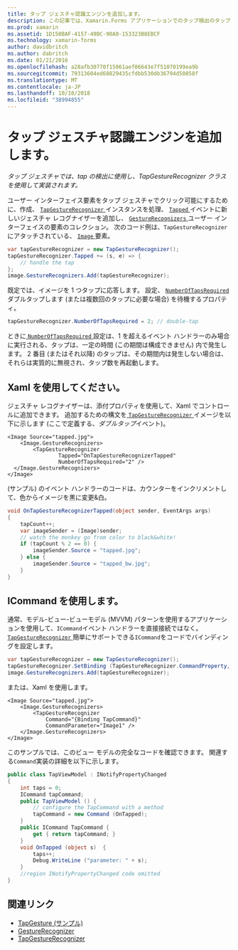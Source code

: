 ```yaml
---
title: タップ ジェスチャ認識エンジンを追加します。
description: この記事では、Xamarin.Forms アプリケーションでのタップ検出のタップ ジェスチャを使用する方法について説明します。 Tap の検出は、TapGestureRecognizer クラスで実装されます。
ms.prod: xamarin
ms.assetid: 1D150BAF-4157-49BC-90A0-153323B8EBCF
ms.technology: xamarin-forms
author: davidbritch
ms.author: dabritch
ms.date: 01/21/2016
ms.openlocfilehash: a28afb30770f15861aef06643e7f51070199ea9b
ms.sourcegitcommit: 79313604ed68829435cfdbb530db36794d50858f
ms.translationtype: MT
ms.contentlocale: ja-JP
ms.lasthandoff: 10/18/2018
ms.locfileid: "38994855"
---
```

# <a name="adding-a-tap-gesture-recognizer"></a>タップ ジェスチャ認識エンジンを追加します。

_タップ ジェスチャでは、tap の検出に使用し、TapGestureRecognizer クラスを使用して実装されます。_

ユーザー インターフェイス要素をタップ ジェスチャでクリック可能にするために、作成、 [ `TapGestureRecognizer` ](xref:Xamarin.Forms.TapGestureRecognizer)インスタンスを処理、 [ `Tapped` ](xref:Xamarin.Forms.TapGestureRecognizer.Tapped)イベントに新しいジェスチャ レコグナイザーを追加し、 [`GestureRecognizers` ](xref:Xamarin.Forms.View.GestureRecognizers)ユーザー インターフェイスの要素のコレクション。 次のコード例は、`TapGestureRecognizer`にアタッチされている、 [ `Image` ](xref:Xamarin.Forms.Image)要素。

```csharp
var tapGestureRecognizer = new TapGestureRecognizer();
tapGestureRecognizer.Tapped += (s, e) => {
    // handle the tap
};
image.GestureRecognizers.Add(tapGestureRecognizer);
```

既定では、イメージを 1 つタップに応答します。 設定、 [ `NumberOfTapsRequired` ](xref:Xamarin.Forms.TapGestureRecognizer.NumberOfTapsRequired)ダブルタップします (または複数回のタップに必要な場合) を待機するプロパティ。

```csharp
tapGestureRecognizer.NumberOfTapsRequired = 2; // double-tap
```

ときに[ `NumberOfTapsRequired` ](xref:Xamarin.Forms.TapGestureRecognizer.NumberOfTapsRequired)設定は、1 を超えるイベント ハンドラーのみ場合に実行される、タップは、一定の時間 (この期間は構成できません) 内で発生します。 2 番目 (またはそれ以降) のタップは、その期間内は発生しない場合は、それらは実質的に無視され、タップ数を再起動します。

<a name="Using_Xaml" />

## <a name="using-xaml"></a>Xaml を使用してください。

ジェスチャ レコグナイザーは、添付プロパティを使用して、Xaml でコントロールに追加できます。 追加するための構文を[ `TapGestureRecognizer` ](xref:Xamarin.Forms.TapGestureRecognizer)イメージを以下に示します (ここで定義する、*ダブルタップ*イベント)。

```xaml
<Image Source="tapped.jpg">
    <Image.GestureRecognizers>
        <TapGestureRecognizer
                Tapped="OnTapGestureRecognizerTapped"
                NumberOfTapsRequired="2" />
  </Image.GestureRecognizers>
</Image>
```

(サンプル) のイベント ハンドラーのコードは、カウンターをインクリメントして、色からイメージを黒に変更&amp;白。

```csharp
void OnTapGestureRecognizerTapped(object sender, EventArgs args)
{
    tapCount++;
    var imageSender = (Image)sender;
    // watch the monkey go from color to black&white!
    if (tapCount % 2 == 0) {
        imageSender.Source = "tapped.jpg";
    } else {
        imageSender.Source = "tapped_bw.jpg";
    }
}
```

## <a name="using-icommand"></a>ICommand を使用します。

通常、モデル-ビュー-ビューモデル (MVVM) パターンを使用するアプリケーションを使用して、`ICommand`イベント ハンドラーを直接接続ではなく。 [ `TapGestureRecognizer` ](xref:Xamarin.Forms.TapGestureRecognizer)簡単にサポートできる`ICommand`をコードでバインディングを設定します。

```csharp
var tapGestureRecognizer = new TapGestureRecognizer();
tapGestureRecognizer.SetBinding (TapGestureRecognizer.CommandProperty, "TapCommand");
image.GestureRecognizers.Add(tapGestureRecognizer);
```

または、Xaml を使用します。

```xaml
<Image Source="tapped.jpg">
    <Image.GestureRecognizers>
        <TapGestureRecognizer
            Command="{Binding TapCommand}"
            CommandParameter="Image1" />
    </Image.GestureRecognizers>
</Image>
```

このサンプルでは、このビュー モデルの完全なコードを確認できます。 関連する`Command`実装の詳細を以下に示します。

```csharp
public class TapViewModel : INotifyPropertyChanged
{
    int taps = 0;
    ICommand tapCommand;
    public TapViewModel () {
        // configure the TapCommand with a method
        tapCommand = new Command (OnTapped);
    }
    public ICommand TapCommand {
        get { return tapCommand; }
    }
    void OnTapped (object s)  {
        taps++;
        Debug.WriteLine ("parameter: " + s);
    }
    //region INotifyPropertyChanged code omitted
}
```


## <a name="related-links"></a>関連リンク

- [TapGesture (サンプル)](https://developer.xamarin.com/samples/xamarin-forms/WorkingWithGestures/TapGesture/)
- [GestureRecognizer](xref:Xamarin.Forms.GestureRecognizer)
- [TapGestureRecognizer](xref:Xamarin.Forms.TapGestureRecognizer)
